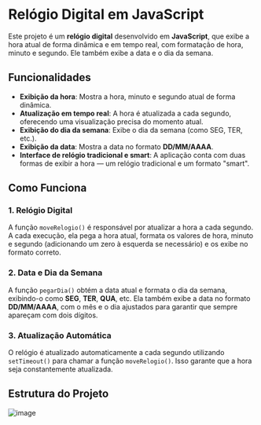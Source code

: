 # Relógio Digital em JavaScript

Este projeto é um **relógio digital** desenvolvido em **JavaScript**, que exibe a hora atual de forma dinâmica e em tempo real, com formatação de hora, minuto e segundo. Ele também exibe a data e o dia da semana.

## Funcionalidades

- **Exibição da hora**: Mostra a hora, minuto e segundo atual de forma dinâmica.
- **Atualização em tempo real**: A hora é atualizada a cada segundo, oferecendo uma visualização precisa do momento atual.
- **Exibição do dia da semana**: Exibe o dia da semana (como SEG, TER, etc.).
- **Exibição da data**: Mostra a data no formato **DD/MM/AAAA**.
- **Interface de relógio tradicional e smart**: A aplicação conta com duas formas de exibir a hora — um relógio tradicional e um formato "smart".

## Como Funciona

### 1. Relógio Digital

A função `moveRelogio()` é responsável por atualizar a hora a cada segundo. A cada execução, ela pega a hora atual, formata os valores de hora, minuto e segundo (adicionando um zero à esquerda se necessário) e os exibe no formato correto.

### 2. Data e Dia da Semana

A função `pegarDia()` obtém a data atual e formata o dia da semana, exibindo-o como **SEG**, **TER**, **QUA**, etc. Ela também exibe a data no formato **DD/MM/AAAA**, com o mês e o dia ajustados para garantir que sempre apareçam com dois dígitos.

### 3. Atualização Automática

O relógio é atualizado automaticamente a cada segundo utilizando `setTimeout()` para chamar a função `moveRelogio()`. Isso garante que a hora seja constantemente atualizada.

## Estrutura do Projeto
![image](https://github.com/user-attachments/assets/1a6550a4-4b65-4491-92c2-9f6646b60f38)

